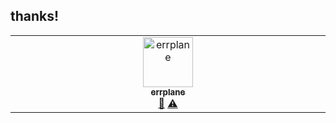 ## thanks!

<!-- ALL-CONTRIBUTORS-LIST:START - Do not remove or modify this section -->
<!-- prettier-ignore-start -->
<!-- markdownlint-disable -->
<table>
  <tbody>
    <tr>
      <td align="center" valign="top" width="14.28%"><a href="https://github.com/errplanedev"><img src="https://avatars.githubusercontent.com/u/110797323?v=4?s=50" width="80px;" alt="errplane"/><br /><sub><b>errplane</b></sub></a><br /><a href="#ideas-errplanedev" title="Ideas, Planning, & Feedback">🤔</a> <a href="#test-errplanedev" title="Tests">⚠️</a></td> 
    </tr>
  </tbody>
</table>

<!-- markdownlint-restore -->
<!-- prettier-ignore-end -->

<!-- ALL-CONTRIBUTORS-LIST:END -->
